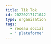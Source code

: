 ```yaml
---
title: Tik Tok
id: 20220217171042
type: organisation
tags:
  - réseau social
  - ' plateforme'
---
```


